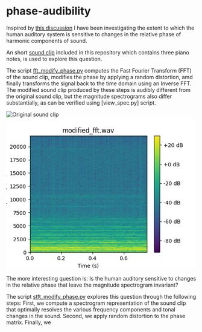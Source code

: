 # phase-audibility

Inspired by [this discussion](http://www.silcom.com/~aludwig/Phase_audibility.htm)
I have been investigating the extent to which the human auditory system is sensitive 
to changes in the relative phase of harmonic components of sound.

An short [sound clip](original_stereo.wav) included in this repository which contains 
three piano notes, is used to explore this question.

The script [fft_modify_phase.py](fft_modify_phase.py) computes the Fast Fourier 
Transform (FFT) of the sound clip, modifies the phase by applying a random 
distortion, amd finally transforms the signal back to the time domain using 
an Inverse FFT. The modified sound clip produced by these steps is audibly 
different from the original sound clip, but the magnitude spectrograms also 
differ substantially, as can be verified using [view_spec.py] script.

![Original sound clip](figures/original_fft.png)
![Sound clip with modified phase](figures/modified_fft.png)

The more interesting question is: Is the human auditory sensitive to changes in 
the relative phase that leave the magnitude spectrogram invariant? 

The script [stft_modify_phase.py](stft_modify_phase.py) explores this question
through the following steps: First, we compute a spectrogram representation 
of the sound clip that optimally resolves the various frequency components 
and tonal changes in the sound. Second, we apply random distortion to the 
phase matrix. Finally, we 
